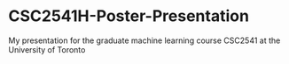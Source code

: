 # CSC2541H-Poster-Presentation
My presentation for the graduate machine learning course CSC2541 at the University of Toronto
